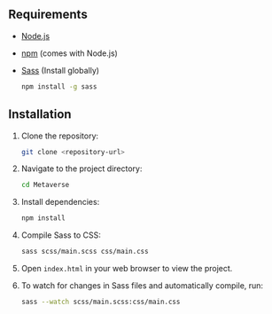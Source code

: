 ## Requirements

- [Node.js](https://nodejs.org/)
- [npm](https://www.npmjs.com/) (comes with Node.js)
- [Sass](https://sass-lang.com/install) (Install globally)

  ```bash
  npm install -g sass
  ```

## Installation

1. Clone the repository:

   ```bash
   git clone <repository-url>
   ```

2. Navigate to the project directory:

   ```bash
   cd Metaverse
   ```

3. Install dependencies:
   ```bash
   npm install
   ```
4. Compile Sass to CSS:
   ```bash
   sass scss/main.scss css/main.css
   ```
5. Open `index.html` in your web browser to view the project.

6. To watch for changes in Sass files and automatically compile, run:
   ```bash
   sass --watch scss/main.scss:css/main.css
   ```
